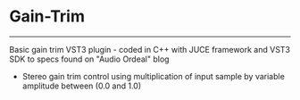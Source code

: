 # Gain-Trim
-------------
Basic gain trim VST3 plugin - coded in C++ with JUCE framework and VST3 SDK to specs found on "Audio Ordeal" blog

- Stereo gain trim control using multiplication of input sample by variable amplitude between (0.0 and 1.0)
